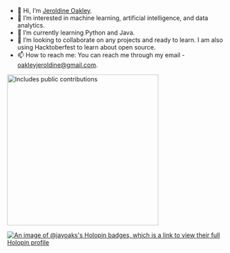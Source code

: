 - 👋 Hi, I’m [Jeroldine Oakley](https://www.linkedin.com/in/jeroldine-oakley-172548188/).
- 👀 I’m interested in machine learning, artificial intelligence, and data analytics.
- 🌱 I’m currently learning Python and Java.
- 💞️ I’m looking to collaborate on any projects and ready to learn. I am also using Hacktoberfest to learn about open source.
- 📫 How to reach me: You can reach me through my email - oakleyjeroldine@gmail.com.



<p>
    <a href="https://vaunt.dev">
        <img src="https://api.vaunt.dev/v1/github/entities/{{JayOaks}}/contributions?format=svg" width="350" title="Includes public contributions"/>
    </a>
</p>




[![An image of @jayoaks's Holopin badges, which is a link to view their full Holopin profile](https://holopin.me/jayoaks)](https://holopin.io/@jayoaks)

<!---
JayOaks/JayOaks is a ✨ special ✨ repository because its `README.md` (this file) appears on your GitHub profile.
Trying to see if Holopin Board is updated.
You can click the Preview link to take a look at your changes.
--->
